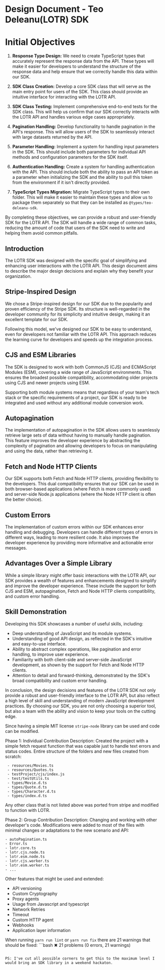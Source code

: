 # Design Document - Teo Deleanu(LOTR) SDK

# Initial Objectives

1. **Response Type Design:** We need to create TypeScript types that accurately represent the response data from the API. These types will make it easier for developers to understand the structure of the response data and help ensure that we correctly handle this data within our SDK.

2. **SDK Class Creation:** Develop a core SDK class that will serve as the main entry point for users of the SDK. This class should provide an intuitive interface for interacting with the LOTR API.

3. **SDK Class Testing:** Implement comprehensive end-to-end tests for the SDK class. This will help us confirm that our SDK correctly interacts with the LOTR API and handles various edge cases appropriately.

4. **Pagination Handling:** Develop functionality to handle pagination in the API's response. This will allow users of the SDK to seamlessly interact with large datasets returned by the API.

5. **Parameter Handling:** Implement a system for handling input parameters in the SDK. This should include both parameters for individual API methods and configuration parameters for the SDK itself.

6. **Authentication Handling:** Create a system for handling authentication with the API. This should include both the ability to pass an API token as a parameter when initializing the SDK and the ability to pull this token from the environment if it isn't directly provided.

7. **TypeScript Types Migration:** Migrate TypeScript types to their own folder. This will make it easier to maintain these types and allow us to package them separately so that they can be installed as `@types/teo-deleanu-sdk`.

By completing these objectives, we can provide a robust and user-friendly SDK for the LOTR API. The SDK will handle a wide range of common tasks, reducing the amount of code that users of the SDK need to write and helping them avoid common pitfalls.

## Introduction

The LOTR SDK was designed with the specific goal of simplifying and enhancing user interactions with the LOTR API. This design document aims to describe the major design decisions and explain why they benefit your organization.

## Stripe-Inspired Design

We chose a Stripe-inspired design for our SDK due to the popularity and proven efficiency of the Stripe SDK. Its structure is well-regarded in the developer community for its simplicity and intuitive design, making it an excellent template for our SDK. 

Following this model, we've designed our SDK to be easy to understand, even for developers not familiar with the LOTR API. This approach reduces the learning curve for developers and speeds up the integration process. 

## CJS and ESM Libraries

The SDK is designed to work with both CommonJS (CJS) and ECMAScript Modules (ESM), covering a wide range of JavaScript environments. This ensures the broadest possible compatibility, accommodating older projects using CJS and newer projects using ESM. 

Supporting both module systems means that regardless of your team's tech stack or the specific requirements of a project, our SDK is ready to be integrated and used without any additional module conversion work.

## Autopagination

The implementation of autopagination in the SDK allows users to seamlessly retrieve large sets of data without having to manually handle pagination. This feature improves the developer experience by abstracting the complexity of pagination and allowing developers to focus on manipulating and using the data, rather than retrieving it.

## Fetch and Node HTTP Clients

Our SDK supports both Fetch and Node HTTP clients, providing flexibility to the developers. This dual compatibility ensures that our SDK can be used in both browser-based applications (where Fetch is more commonly used) and server-side Node.js applications (where the Node HTTP client is often the better choice).

## Custom Errors

The implementation of custom errors within our SDK enhances error handling and debugging. Developers can handle different types of errors in different ways, leading to more resilient code. It also improves the developer experience by providing more informative and actionable error messages.

## Advantages Over a Simple Library

While a simple library might offer basic interactions with the LOTR API, our SDK provides a wealth of features and enhancements designed to simplify and improve the developer experience. These include the support for both CJS and ESM, autopagination, Fetch and Node HTTP clients compatibility, and custom error handling.

## Skill Demonstration

Developing this SDK showcases a number of useful skills, including:

- Deep understanding of JavaScript and its module systems.
- Understanding of good API design, as reflected in the SDK's intuitive and easy-to-use interface.
- Ability to abstract complex operations, like pagination and error handling, to improve user experience.
- Familiarity with both client-side and server-side JavaScript development, as shown by the support for Fetch and Node HTTP clients.
- Attention to detail and forward-thinking, demonstrated by the SDK's broad compatibility and custom error handling.

In conclusion, the design decisions and features of the LOTR SDK not only provide a robust and user-friendly interface to the LOTR API, but also reflect a high level of skill and understanding of modern JavaScript development practices. By choosing our SDK, you are not only choosing a superior tool, but also a team with the ability and vision to keep your tools on the cutting edge.

Since having a simple MIT license `stripe-node` library can be used and code can be modified.

Phase 1: Individual Contribution
Description: Created the project with a simple fetch request function that was capable just to handle text errors and status codes.
Entire structure of the folders and new files created from scratch:
```filepath
 - resources/Movies.ts
 - resources/Quotes.ts
 - testProject/cjs/index.js
 - test/testUtils.ts
 - types/Movie.d.ts
 - types/Quote.d.ts
 - types/Character.d.ts
 - types/index.d.ts
```
Any other class that is not listed above was ported from stripe and modified to function with LOTR.


Phase 2: Group Contribution
Description: Changing and working with other developer's code.
Modifications were added to most of the files with minimal changes or adaptations to the new scenario and API:
```filepath
- autoPagination.ts
- Error.ts
- lotr.core.ts
- lotr.cjs.node.ts
- lotr.esm.node.ts
- lotr.cjs.worker.ts
- lotr.esm.worker.ts
- ...
```



Other features that might be used and extended:
- API versioning
- Custom Cryptography
- Proxy agents
- Usage from Javascript and typescript
- Network Retries
- Timeout
- Custom HTTP agent
- Webhooks
- Application layer information


When running `yarn run lint` or `yarn run fix` there are 21 warnings that should be fixed: ```bash
✖ 21 problems (0 errors, 21 warnings)
```

PS: I've cut all possible corners to get this to the maximum level I would bring an SDK library in a weekend hackaton.
